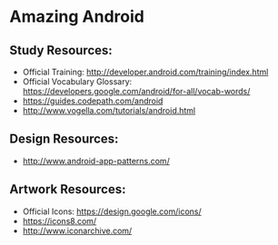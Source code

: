 # Amazing Android
## Study Resources:
* Official Training: http://developer.android.com/training/index.html
* Official Vocabulary Glossary: https://developers.google.com/android/for-all/vocab-words/
* https://guides.codepath.com/android
* http://www.vogella.com/tutorials/android.html

## Design Resources:
* http://www.android-app-patterns.com/

## Artwork Resources:
* Official Icons: https://design.google.com/icons/
* https://icons8.com/
* http://www.iconarchive.com/
